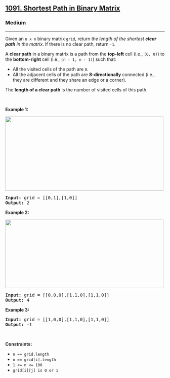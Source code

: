 <h2><a href="https://leetcode.com/problems/shortest-path-in-binary-matrix/">1091. Shortest Path in Binary Matrix</a></h2><h3>Medium</h3><hr><div style="user-select: auto;"><p style="user-select: auto;">Given an <code style="user-select: auto;">n x n</code> binary matrix <code style="user-select: auto;">grid</code>, return <em style="user-select: auto;">the length of the shortest <strong style="user-select: auto;">clear path</strong> in the matrix</em>. If there is no clear path, return <code style="user-select: auto;">-1</code>.</p>

<p style="user-select: auto;">A <strong style="user-select: auto;">clear path</strong> in a binary matrix is a path from the <strong style="user-select: auto;">top-left</strong> cell (i.e., <code style="user-select: auto;">(0, 0)</code>) to the <strong style="user-select: auto;">bottom-right</strong> cell (i.e., <code style="user-select: auto;">(n - 1, n - 1)</code>) such that:</p>

<ul style="user-select: auto;">
	<li style="user-select: auto;">All the visited cells of the path are <code style="user-select: auto;">0</code>.</li>
	<li style="user-select: auto;">All the adjacent cells of the path are <strong style="user-select: auto;">8-directionally</strong> connected (i.e., they are different and they share an edge or a corner).</li>
</ul>

<p style="user-select: auto;">The <strong style="user-select: auto;">length of a clear path</strong> is the number of visited cells of this path.</p>

<p style="user-select: auto;">&nbsp;</p>
<p style="user-select: auto;"><strong style="user-select: auto;">Example 1:</strong></p>
<img alt="" src="https://assets.leetcode.com/uploads/2021/02/18/example1_1.png" style="width: 500px; height: 234px; user-select: auto;" title="">
<pre style="user-select: auto;"><strong style="user-select: auto;">Input:</strong> grid = [[0,1],[1,0]]
<strong style="user-select: auto;">Output:</strong> 2
</pre>

<p style="user-select: auto;"><strong style="user-select: auto;">Example 2:</strong></p>
<img alt="" src="https://assets.leetcode.com/uploads/2021/02/18/example2_1.png" style="height: 216px; width: 500px; user-select: auto;" title="">
<pre style="user-select: auto;"><strong style="user-select: auto;">Input:</strong> grid = [[0,0,0],[1,1,0],[1,1,0]]
<strong style="user-select: auto;">Output:</strong> 4
</pre>

<p style="user-select: auto;"><strong style="user-select: auto;">Example 3:</strong></p>

<pre style="user-select: auto;"><strong style="user-select: auto;">Input:</strong> grid = [[1,0,0],[1,1,0],[1,1,0]]
<strong style="user-select: auto;">Output:</strong> -1
</pre>

<p style="user-select: auto;">&nbsp;</p>
<p style="user-select: auto;"><strong style="user-select: auto;">Constraints:</strong></p>

<ul style="user-select: auto;">
	<li style="user-select: auto;"><code style="user-select: auto;">n == grid.length</code></li>
	<li style="user-select: auto;"><code style="user-select: auto;">n == grid[i].length</code></li>
	<li style="user-select: auto;"><code style="user-select: auto;">1 &lt;= n &lt;= 100</code></li>
	<li style="user-select: auto;"><code style="user-select: auto;">grid[i][j] is 0 or 1</code></li>
</ul>
</div>